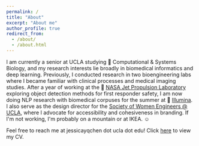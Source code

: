 ```yaml
---
permalink: /
title: "About"
excerpt: "About me"
author_profile: true
redirect_from: 
  - /about/
  - /about.html
---
```


I am currently a senior at UCLA studying :seedling: Computational & Systems Biology, and my research interests lie broadly in biomedical informatics and deep learning. Previously, I conducted research in two bioengineering labs where I became familiar with clinical processes and medical imaging studies. After a year of working at the :rocket: [NASA Jet Propulsion Laboratory](https://www.jpl.nasa.gov) exploring object detection methods for first responder safety, I am now doing NLP research with biomedical corpuses for the summer at 🧬 [Illumina](https://www.illumina.com). I also serve as the design director for the [Society of Women Engineers @ UCLA](https://www.swe.ucla.edu), where I advocate for accessibility and cohesiveness in branding. If I'm not working, I'm probably on a mountain or at IKEA. :relaxed:

Feel free to reach me at jessicayqchen dot ucla dot edu! Click [here](/files/cv.pdf) to view my CV.
